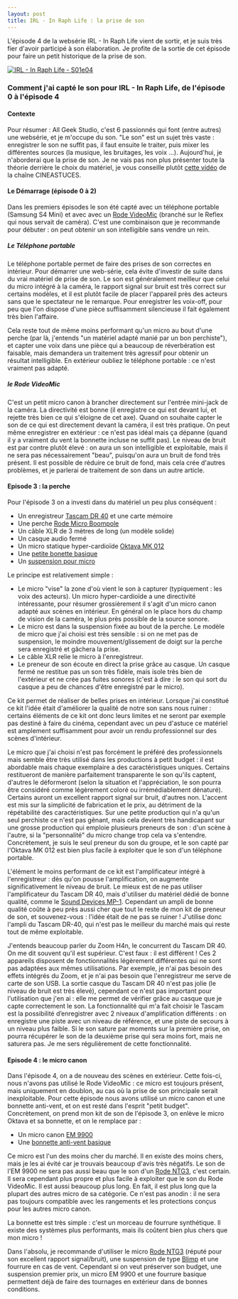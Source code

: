 ```yaml
---
layout: post
title: IRL - In Raph Life : la prise de son
---
```


L'épisode 4 de la websérie IRL - In Raph Life vient de sortir, et je suis très fier d'avoir participé à son élaboration. Je profite de la sortie de cet épisode pour faire un petit historique de la prise de son.

[![IRL - In Raph Life - S01e04](lucienbill.github.io/images/posts_data/irl_01x04_thumb.jpg)](https://www.youtube.com/watch?v=yFzmF7tRtZ8)


### Comment j'ai capté le son pour IRL - In Raph Life, de l'épisode 0 à l'épisode 4

#### Contexte
Pour résumer : All Geek Studio, c'est 6 passionnés qui font (entre autres) une websérie, et je m'occupe du son. "Le son" est un sujet très vaste : enregistrer le son ne suffit pas, il faut ensuite le traiter, puis mixer les différentes sources (la musique, les bruitages, les voix ...). Aujourd'hui, je n'aborderai que la prise de son. Je ne vais pas non plus présenter toute la théorie derrière le choix du matériel, je vous conseille plutôt [cette vidéo](https://www.youtube.com/watch?v=UJOyVYUMK0Y) de la chaîne CINEASTUCES.

#### Le Démarrage (épisode 0 à 2)

Dans les premiers épisodes le son été capté avec un téléphone portable (Samsung S4 Mini) et avec avec un [Rode VideoMic](http://fr.rode.com/microphones/videomic) (branché sur le Reflex qui nous servait de caméra). C'est une combinaison que je recommande pour débuter : on peut obtenir un son intelligible sans vendre un rein.

##### Le Téléphone portable

Le téléphone portable permet de faire des prises de son correctes en intérieur. Pour démarrer une web-série, cela évite d'investir de suite dans du vrai matériel de prise de son. Le son est généralement meilleur que celui du micro intégré à la caméra, le rapport signal sur bruit est très correct sur certains modèles, et il est plutôt facile de placer l'appareil près des acteurs sans que le spectateur ne le remarque. Pour enregistrer les voix-off, pour peu que l'on dispose d'une pièce suffisamment silencieuse il fait également très bien l'affaire.

Cela reste tout de même moins performant qu'un micro au bout d'une perche (par là, j'entends "un matériel adapté manié par un bon perchiste"), et capter une voix dans une pièce qui a beaucoup de réverbération est faisable, mais demandera un traitement très agressif pour obtenir un résultat intelligible. En extérieur oubliez le téléphone portable : ce n'est vraiment pas adapté.

##### le Rode VideoMic

C'est un petit micro canon à brancher directement sur l'entrée mini-jack de la caméra. La directivité est bonne (il enregistre ce qui est devant lui, et rejette très bien ce qui s'éloigne de cet axe). Quand on souhaite capter le son de ce qui est directement devant la caméra, il est très pratique. On peut même enregistrer en extérieur : ce n'est pas idéal mais ça dépanne (quand il y a vraiment du vent la bonnette incluse ne suffit pas). Le niveau de bruit est par contre plutôt élevé : on aura un son intelligible et exploitable, mais il ne sera pas nécessairement "beau", puisqu'on aura un bruit de fond très présent. Il est possible de réduire ce bruit de fond, mais cela crée d'autres problèmes, et je parlerai de traitement de son dans un autre article.

#### Episode 3 : la perche

Pour l'épisode 3 on a investi dans du matériel un peu plus conséquent :

 * Un enregistreur [Tascam DR 40](http://www.tascam.eu/fr/dr-40.html) et une carte mémoire
 * Une perche [Rode Micro Boompole](http://fr.rode.com/accessories/micro_boompole)
 * Un câble XLR de 3 mètres de long (un modèle solide)
 * Un casque audio fermé
 * Un micro statique hyper-cardioïde [Oktava MK 012](https://www.thomann.de/fr/oktava_mk_012_01_movie_set_black.htm)
 * Une [petite bonette basique](https://www.thomann.de/fr/the_tbone_windschutz_ws50.htm)
 * Un [suspension pour micro](https://www.thomann.de/fr/the_tbone_ssm6.htm)

Le principe est relativement simple : 

 * Le micro "vise" la zone d'où vient le son à capturer (typiquement : les voix des acteurs). Un micro hyper-cardioïde a une directivité intéressante, pour résumer grossièrement il s'agit d'un micro canon adapté aux scènes en intérieur. En général on le place hors du champ de vision de la caméra, le plus près possible de la source sonore.
 * Le micro est dans la suspension fixée au bout de la perche. Le modèle de micro que j'ai choisi est très sensible : si on ne met pas de suspension, le moindre mouvement/glissement de doigt sur la perche sera enregistré et gâchera la prise.
 * Le câble XLR relie le micro à l'enregistreur.
 * Le preneur de son écoute en direct la prise grâce au casque. Un casque fermé ne restitue pas un son très fidèle, mais isole très bien de l'extérieur et ne crée pas fuites sonores (c'est à dire : le son qui sort du casque a peu de chances d'être enregistré par le micro).
 
Ce kit permet de réaliser de belles prises en intérieur. Lorsque j'ai constitué ce kit l'idée était d'améliorer la qualité de notre son sans nous ruiner : certains éléments de ce kit ont donc leurs limites et ne seront par exemple pas destiné à faire du cinéma, cependant avec un peu d'astuce ce matériel est amplement suffisamment pour avoir un rendu professionnel sur des scènes d'intérieur.

Le micro que j'ai choisi n'est pas forcément le préféré des professionnels mais semble être très utilisé dans les productions à petit budget : il est abordable mais chaque exemplaire a des caractéristiques uniques. Certains restitueront de manière parfaitement transparente le son qu'ils captent, d'autres le déformeront (selon la situation et l'appréciation, le son pourra être considéré comme légèrement coloré ou irrémédiablement dénaturé). Certains auront un excellent rapport signal sur bruit, d'autres non. L'accent est mis sur la simplicité de fabrication et le prix, au détriment de la répétabilité des caractéristiques. Sur une petite production qui n'a qu'un seul perchiste ce n'est pas gênant, mais cela devient très handicapant sur une grosse production qui emploie plusieurs preneurs de son : d'un scène à l'autre, si la "personnalité" du micro change trop cela va s'entendre. Concrètement, je suis le seul preneur du son du groupe, et le son capté par l'Oktava MK 012 est bien plus facile à exploiter que le son d'un téléphone portable. 

L'élément le moins performant de ce kit est l'amplificateur intégré à l'enregistreur : dès qu'on pousse l'amplification, on augmente significativement le niveau de bruit. Le mieux est de ne pas utiliser l'amplificateur du Tascam DR 40, mais d'utiliser du matériel dédié de bonne qualité, comme le [Sound Devices MP-1](http://www.sounddevices.com/products/portable-audio-tools/mp-1/). Cependant un ampli de bonne qualité coûte à peu près aussi cher que tout le reste de mon kit de preneur de son, et souvenez-vous : l'idée était de ne pas se ruiner ! J'utilise donc l'ampli du Tascam DR-40, qui n'est pas le meilleur du marché mais qui reste tout de même exploitable.

J'entends beaucoup parler du Zoom H4n, le concurrent du Tascam DR 40. On me dit souvent qu'il est supérieur. C'est faux : il est différent ! Ces 2 appareils disposent de fonctionnalités légèrement différentes qui ne sont pas adaptées aux mêmes utilisations. Par exemple, je n'ai pas besoin des effets intégrés du Zoom, et je n'ai pas besoin que l'enregistreur me serve de carte de son USB. La sortie casque du Tascam DR 40 n'est pas jolie (le niveau de bruit est très élevé), cependant ce n'est pas important pour l'utilisation que j'en ai : elle me permet de vérifier grâce au casque que je capte correctement le son. La fonctionnalité qui m'a fait choisir le Tascam est la possibilité d’enregistrer avec 2 niveaux d'amplification différents : on enregistre une piste avec un niveau de référence, et une piste de secours à un niveau plus faible. Si le son sature par moments sur la première prise, on pourra récupérer le son de la deuxième prise qui sera moins fort, mais ne saturera pas. Je me sers régulièrement de cette fonctionnalité.

#### Episode 4 : le micro canon

Dans l'épisode 4, on a de nouveau des scènes en extérieur. Cette fois-ci, nous n'avons pas utilisé le Rode VideoMic : ce micro est toujours présent, mais uniquement en doublon, au cas où la prise de son principale serait inexploitable. Pour cette épisode nous avons utilisé un micro canon et une bonnette anti-vent, et on est resté dans l'esprit "petit budget". Concrètement, on prend mon kit de son de l'épisode 3, on enlève le micro Oktava et sa bonnette, et on le remplace par :

 * Un micro canon [EM 9900](https://www.thomann.de/fr/the_tbone_em9900.htm)
 * Une [bonnette anti-vent basique](http://www.ebay.com/itm/Gutmann-Microphone-Windscreen-Windshield-for-t-bone-EM-9900-EM9900-/151448398560)
 
Ce micro est l'un des moins cher du marché. Il en existe des moins chers, mais je les ai évité car je trouvais beaucoup d'avis très négatifs. Le son de l'EM 9900 ne sera pas aussi beau que le son d'un [Rode NTG3](http://fr.rode.com/microphones/ntg-3), c'est certain. Il sera cependant plus propre et plus facile à exploiter que le son du Rode VideoMic. Il est aussi beaucoup plus long. En fait, il est plus long que la plupart des autres micro de sa catégorie. Ce n'est pas anodin : il ne sera pas toujours compatible avec les rangements et les protections conçus pour les autres micro canon.

La bonnette est très simple : c'est un morceau de fourrure synthétique. Il existe des systèmes plus performants, mais ils coûtent bien plus chers que mon micro !

Dans l'absolu, je recommande d'utiliser le micro [Rode NTG3](http://fr.rode.com/microphones/ntg-3) (réputé pour son excellent rapport signal/bruit), une suspension de type [Blimp](http://fr.rode.com/accessories/blimp) et une fourrure en cas de vent. Cependant si on veut préserver son budget, une suspension premier prix, un micro EM 9900 et une fourrure basique permettent déjà de faire des tournages en extérieur dans de bonnes conditions.
